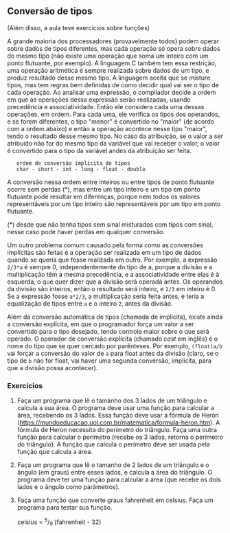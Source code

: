 ## Conversão de tipos

(Além disso, a aula teve exercícios sobre funções)

A grande maioria dos processadores (provavelmente todos) podem operar sobre dados de tipos diferentes, mas cada operação só opera sobre dados do mesmo tipo (não existe uma operação que soma um inteiro com um ponto flutuante, por exemplo).
A linguagem C também tem essa restrição, uma operação aritmética é sempre realizada sobre dados de um tipo, e produz resultado desse mesmo tipo.
A linguagem aceita que se misture tipos, mas tem regras bem definidas de como decidir qual vai ser o tipo de cada operação.
Ao analisar uma expressão, o compilador decide a ordem em que as operações dessa expressão serão realizadas, usando precedência e associatividade.
Então ele considera cada uma dessas operações, em ordem.
Para cada uma, ele verifica os tipos dos operandos, e se forem diferentes, o tipo "menor" é convertido no "maior" (de acordo com a ordem abaixo) e então a operação acontece nesse tipo "maior", tendo o resultado desse mesmo tipo.
No caso da atribuição, se o valor a ser atribuído não for do mesmo tipo da variável que vai receber o valor, o valor é convertido para o tipo da variável andes da atribuição ser feita.

```
   ordem de conversão implícita de tipos
   char - short - int - long - float - double
```

A conversão nessa ordem entre inteiros ou entre tipos de ponto flutuante ocorre sem perdas (\*), mas entre um tipo inteiro e um tipo em ponto flutuante pode resultar em diferenças, porque nem todos os valores representáveis por um tipo inteiro são representáveis por um tipo em ponto flutuante.

(\*) desde que não tenha tipos sem sinal misturados com tipos com sinal, nesse caso pode haver perdas em qualquer conversão.

Um outro problema comum causado pela forma como as conversões implícitas são feitas é a operação ser realizada em um tipo de dados quando se queria que fosse realizada em outro. Por exemplo, a expressão `2/3*a` é sempre 0, independentemente do tipo de a, porque a divisão e a multiplicação têm a mesma precedência, e a associatividade entre elas é à esquerda, o que quer dizer que a divisão será operada antes. Os operandos da divisão são inteiros, então o resultado será inteiro, e `2/3` em inteiro é 0. Se a expressão fosse `a*2/3`, a multiplicação seria feita antes, e teria a equalização de tipos entre `a` e o inteiro `2`, antes da divisão.

Além da conversão automática de tipos (chamada de implícita), existe ainda a conversão explícita, em que o programador força um valor a ser convertido para o tipo desejado, tendo controle maior sobre o que será operado. O operador de conversão explícita (chamado *cast* em inglês) é o nome do tipo que se quer cercado por parênteses. Por exemplo, `(float)a/b` vai forçar a conversão do valor de `a` para float antes da divisão (claro, se o tipo de `b` não for float, vai haver uma segunda conversão, implícita, para que a divisão possa acontecer).

### Exercícios

1. Faça um programa que lê o tamanho dos 3 lados de um triângulo e calcula a sua área.
   O programa deve usar uma função para calcular a área, recebendo os 3 lados.
   Essa função deve usar a fórmula de Heron (https://mundoeducacao.uol.com.br/matematica/formula-heron.htm).
   A fórmula de Heron necessita do perímetro do triângulo. Faça uma outra função para calcular o perímetro (recebe os 3 lados, retorna o perímetro do triângulo). A função que calcula o perímetro deve ser usada pela função que calcula a área.
2. Faça um programa que lê o tamanho de 2 lados de um triângulo e o ângulo (em graus) entre esses lados, e calcula a área do triângulo.
   O programa deve ter uma função para calcular a área (que recebe os dois lados e o ângulo como parâmetros).
3. Faça uma função que converte graus fahrenheit em celsius. Faça um programa para testar sua função. 

   celsius = <sup>5</sup>/<sub>9</sub> (fahrenheit - 32)
   
